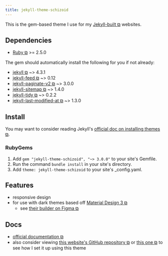 ```yaml
---
title: jekyll-theme-schizoid
---
```


This is the gem-based theme I use for my <a href="https://jekyllrb.com/" target="_blank">Jekyll-built ⧉</a> websites.

## Dependencies
- <a href="https://www.ruby-lang.org/en/" target="_blank">Ruby ⧉</a> >= 2.5.0

The gem should automatically install the following for you if not already:
- <a href="https://rubygems.org/gems/jekyll" target="_blank">jekyll ⧉</a> ~> 4.3.1
- <a href="https://rubygems.org/gems/jekyll-feed" target="_blank">jekyll-feed ⧉</a> ~> 0.12
- <a href="https://rubygems.org/gems/jekyll-paginate-v2" target="_blank">jekyll-paginate-v2 ⧉</a> ~> 3.0.0
- <a href="https://rubygems.org/gems/jekyll-sitemap" target="_blank">jekyll-sitemap ⧉</a> ~> 1.4.0
- <a href="https://rubygems.org/gems/jekyll-tidy" target="_blank">jekyll-tidy ⧉</a> ~> 0.2.2
- <a href="https://rubygems.org/gems/jekyll-last-modified-at" target="_blank">jekyll-last-modified-at ⧉</a> ~> 1.3.0

## Install
You may want to consider reading Jekyll's <a href="https://jekyllrb.com/docs/themes/" target="_blank">official doc on installing themes ⧉</a>.

### RubyGems
1. Add ```gem "jekyll-theme-schizoid", "~> 3.0.0"``` to your site's Gemfile.
1. Run the command ```bundle install``` in your site's directory.
1. Add ```theme: jekyll-theme-schizoid``` to your site's _config.yaml.

## Features
- responsive design
- for use with dark themes based off <a href="https://m3.material.io/" target="_blank">Material Design 3 ⧉</a>
    - see <a href="https://www.figma.com/community/plugin/1034969338659738588/Material-Theme-Builder" target="_blank">their builder on Figma ⧉</a>

## Docs
- <a href="https://schizoidnightmares.com/docs/jekyll-theme-schizoid/" target="_blank">official documentation ⧉</a>
- also consider viewing <a href="https://github.com/schizoidnightmares/schizoidnightmares.com" target="_blank">this website's GitHub repository ⧉</a> or <a href="https://github.com/schizoidnightmares/absurdrealms.com" target="_blank">this one ⧉</a> to see how I set it up using this theme